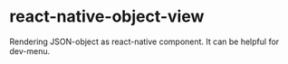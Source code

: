 # react-native-object-view
Rendering JSON-object as react-native component. It can be helpful for dev-menu.
